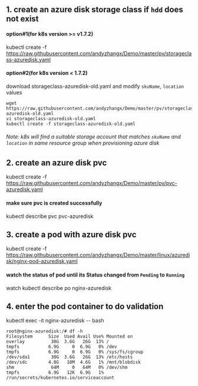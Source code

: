 ## 1. create an azure disk storage class if `hdd` does not exist
#### option#1(for k8s version >= v1.7.2)
kubectl create -f https://raw.githubusercontent.com/andyzhangx/Demo/master/pv/storageclass-azuredisk.yaml
#### option#2(for k8s version < 1.7.2)
download storageclass-azuredisk-old.yaml and modify `skuName`, `location` values
```
wget https://raw.githubusercontent.com/andyzhangx/Demo/master/pv/storageclass-azuredisk-old.yaml
vi storageclass-azuredisk-old.yaml
kubectl create -f storageclass-azuredisk-old.yaml
```
###### Note: k8s will find a suitable storage account that matches ```skuName``` and ```location``` in same resource group when provisioning azure disk

## 2. create an azure disk pvc
kubectl create -f https://raw.githubusercontent.com/andyzhangx/Demo/master/pv/pvc-azuredisk.yaml
#### make sure pvc is created successfully
kubectl describe pvc pvc-azuredisk

## 3. create a pod with azure disk pvc
kubectl create -f https://raw.githubusercontent.com/andyzhangx/Demo/master/linux/azuredisk/nginx-pod-azuredisk.yaml
#### watch the status of pod until its Status changed from `Pending` to `Running`
watch kubectl describe po nginx-azuredisk

## 4. enter the pod container to do validation
kubectl exec -it nginx-azuredisk -- bash

```
root@nginx-azuredisk:/# df -h
Filesystem      Size  Used Avail Use% Mounted on
overlay          30G  3.6G   26G  13% /
tmpfs           6.9G     0  6.9G   0% /dev
tmpfs           6.9G     0  6.9G   0% /sys/fs/cgroup
/dev/sda1        30G  3.6G   26G  13% /etc/hosts
/dev/sdc        4.8G   10M  4.6G   1% /mnt/blobdisk
shm              64M     0   64M   0% /dev/shm
tmpfs           6.9G   12K  6.9G   1% /run/secrets/kubernetes.io/serviceaccount
```



